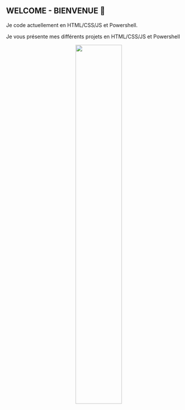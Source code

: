 <!-- Description-->
## WELCOME - BIENVENUE 👋  

<p>Je code actuellement en HTML/CSS/JS et Powershell.</p>
<p>Je vous présente mes différents projets en HTML/CSS/JS et Powershell</p>  

<p align="center">
    <img width="50%" src="https://media0.giphy.com/media/v1.Y2lkPTc5MGI3NjExZ2Fqa3pkZjVsZm9ycGN6d3hvYXVzMWhzcDNqMnhxOW9vb2JpdmNyMiZlcD12MV9pbnRlcm5hbF9naWZfYnlfaWQmY3Q9Zw/FcqKy4Kj7XOK0hCW4g/giphy.gif" />
</p>
<!--

Here are some ideas to get you started:
- 🔭 I’m currently working on ...
- 🌱 I’m currently learning ...
- 👯 I’m looking to collaborate on ...
- 🤔 I’m looking for help with ...
- 💬 Ask me about ...
- 📫 How to reach me: ...
- 😄 Pronouns: ...
- ⚡ Fun fact: ...
-->
